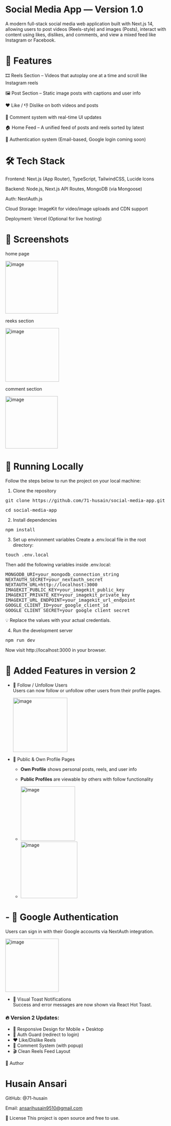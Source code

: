 # Social Media App — Version 1.0
A modern full-stack social media web application built with Next.js 14, allowing users to post videos (Reels-style) and images (Posts), interact with content using likes, dislikes, and comments, and view a mixed feed like Instagram or Facebook.

# 🚀 Features
🎞️ Reels Section – Videos that autoplay one at a time and scroll like Instagram reels

🖼️ Post Section – Static image posts with captions and user info

❤️ Like / 👎 Dislike on both videos and posts

💬 Comment system with real-time UI updates

🏠 Home Feed – A unified feed of posts and reels sorted by latest

🔐 Authentication system (Email-based, Google login coming soon)

# 🛠️ Tech Stack
Frontend: Next.js (App Router), TypeScript, TailwindCSS, Lucide Icons

Backend: Node.js, Next.js API Routes, MongoDB (via Mongoose)

Auth: NextAuth.js

Cloud Storage: ImageKit for video/image uploads and CDN support

Deployment: Vercel (Optional for live hosting)

# 📸 Screenshots
home page


<img width="164" alt="image" src="https://github.com/user-attachments/assets/e99c65f6-5a63-46a7-ac25-7188095043d4" />

reeks section 

<img width="167" alt="image" src="https://github.com/user-attachments/assets/28b08c57-9b4b-4fed-91c1-09d1cbab54cf" />

comment section 

<img width="163" alt="image" src="https://github.com/user-attachments/assets/a3ae1ca2-0d7b-4a9c-8ff4-914178eb3836" />





# 🧪 Running Locally
Follow the steps below to run the project on your local machine:


1. Clone the repository

<pre>git clone https://github.com/71-husain/social-media-app.git </pre>

<pre>cd social-media-app</pre>
2. Install dependencies

<pre>npm install</pre>

3. Set up environment variables
Create a .env.local file in the root directory:


<pre>touch .env.local</pre>
Then add the following variables inside .env.local:


<pre>
MONGODB_URI=your_mongodb_connection_string
NEXTAUTH_SECRET=your_nextauth_secret
NEXTAUTH_URL=http://localhost:3000
IMAGEKIT_PUBLIC_KEY=your_imagekit_public_key
IMAGEKIT_PRIVATE_KEY=your_imagekit_private_key
IMAGEKIT_URL_ENDPOINT=your_imagekit_url_endpoint
GOOGLE_CLIENT_ID=your_google_client_id
GOOGLE_CLIENT_SECRET=your_google_client_secret
</pre>

💡 Replace the values with your actual credentials.

4. Run the development server

<pre>npm run dev</pre>

Now visit http://localhost:3000 in your browser.


# 🌱 Added Features in version 2

- 👤 Follow / Unfollow Users  
  Users can now follow or unfollow other users from their profile pages.


  <img width="169" alt="image" src="https://github.com/user-attachments/assets/6786e74d-4bb8-492e-80d4-4cd6290439bc" />


- 📄 Public & Own Profile Pages  
  - **Own Profile** shows personal posts, reels, and user info  
  - **Public Profiles** are viewable by others with follow functionality
    
  - <img width="169" alt="image" src="https://github.com/user-attachments/assets/82c97358-2a0e-430e-a5ac-5bdc403c2bae" />
  
  - <img width="176" alt="image" src="https://github.com/user-attachments/assets/4292a432-873c-442c-8326-5f87b16d83f0" />



# - 🔐 Google Authentication  
  Users can sign in with their Google accounts via NextAuth integration.
  
  <img width="166" alt="image" src="https://github.com/user-attachments/assets/596f0718-de1e-408c-b73e-30224cab65d9" />



- 🌈 Visual Toast Notifications  
  Success and error messages are now shown via React Hot Toast.

### 🔥 Version 2 Updates:
- 🔁 Responsive Design for Mobile + Desktop
- 🔐 Auth Guard (redirect to login)
- ❤️ Like/Dislike Reels
- 💬 Comment System (with popup)
- 🎬 Clean Reels Feed Layout

  
🙌 Author

# Husain Ansari

GitHub: @71-husain

Email: ansarihusain9510@gmail.com

📄 License
This project is open source and free to use.

